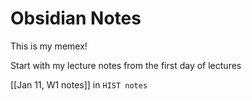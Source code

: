 # Obsidian Notes

This is my memex!

Start with my lecture notes from the first day of lectures

[[Jan 11, W1 notes]] in `HIST notes`


